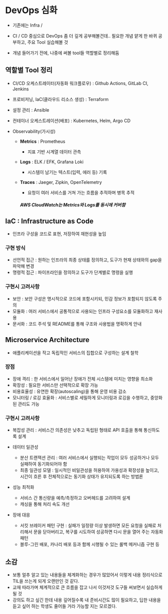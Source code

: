 # DevOps 심화

- 기존에는 Infra / 

- CI / CD 중심으로 DevOps 좀 더 깊게 공부해볼건데.. 필요한 개념 얕게 한 바퀴 공부하고, 주요 Tool 실습해볼 것

- 개념 들어가기 전에, 나중에 써볼 tool들 역할별로 정리해둠



## 역할별 Tool 정리

- CI/CD 오케스트레이터(자동화 워크플로우) : Github Actions, GitLab CI, Jenkins

- 프로비저닝, IaC(클라우드 리소스 생성) : Terraform

- 설정 관리 : Ansible

- 컨테이너 오케스트레이션(배포) : Kubernetes, Helm, Argo CD

- Observability(가시성)

  - **Metrics** : Prometheus

    - 지표 기반 시계열 데이터 관측

  - **Logs** : ELK / EFK, Grafana Loki

    - 시스템이 남기는 텍스트(입력, 에러 등) 기록

  - **Traces** : Jaeger, Zipkin, OpenTelemetry

    - 요청이 여러 서비스를 거쳐 가는 흐름을 추적하며 병목 추적

    ##### AWS CloudWatch는 Metrics와 Logs를 동시에 커버함



## IaC : Infrastructure as Code

- 인프라 구성을 코드로 표현, 저장하여 재현성을 높임

### 구현 방식

- 선언적 접근 : 원하는 인프라의 최종 상태를 정의하고, 도구가 현재 상태와의 gap을 파악해 변경
- 명령적 접근 : 파이프라인을 정의하고 도구가 단계별로 명령을 실행

### 구현시 고려사항

- 보안 : 보안 구성은 명시적으로 코드에 포함시키되, 민감 정보가 포함되지 않도록 주의
- 모듈화 : 여러 서비스에서 공통적으로 사용되는 인프라 구성요소를 모듈화하고 재사용
- 문서화 : 코드 주석 및 README를 통해 구조와 사용법을 명확하게 안내



## Microservice Architecture

- 애플리케이션을 작고 독립적인 서비스의 집합으로 구성하는 설계 철학

### 장점

- 장애 격리 : 한 서비스에서 일어난 장애가 전체 시스템에 미치는 영향을 최소화
- 확장성 : 필요한 서비스만 선택적으로 확장 가능
- 비용효율성 : 유연한 확장(autoscaling)을 통해 운영 비용 감소
- 모니터링 / 로깅 효율화 : 서비스별로 세밀하게 모니터링과 로깅을 수행하고, 중앙화된 관리도 가능

### 구현시 고려사항

- 복잡성 관리 : 서비스간 의존성은 낮추고 독립된 형태로 API 호출을 통해 통신하도록 설계
- 데이터 일관성
  - 분산 트랜잭션 관리 : 여러 서비스에서 실행되는 작업이 모두 성공하거나 모두 실패하여 동기화되어야 함
  - 최종 일관성 모델 : 일시적인 비일관성을 허용하여 가용성과 확장성을 높이고, 시간이 흐른 후 전체적으로는 동기화 상태가 유지되도록 하는 방법론

- 성능 최적화
  - 서비스 간 통신량을 예측/측정하고 오버헤드를 고려하여 설계
  - 캐싱을 통해 처리 속도 개선
- 장애 대응
  - 서킷 브레이커 패턴 구현 : 실패가 일정량 이상 발생하면 모든 요청을 실패로 처리해서 문을 닫아버리고, 복구를 시도하여 성공하면 다시 문을 열어 주는 자동화 패턴
  - 블루-그린 배포, 카나리 배포 등과 함께 시행될 수 있는 롤백 메커니즘 구현 등



## 소감

- 보통 얼추 알고 있는 내용들을 체계화하는 경우가 많았어서 이렇게 내용 정리식으로 TIL을 쓰는게 되게 오랜만인 것 같다.
- 교재 따라가며 체계적으로 큰 흐름을 잡고 나서 이것저것 도구들 써보면서 실습하게 될 것
- 강의도 하고 싶긴 한데 내용 깊어질수록 내 준비시간도 많이 필요하고, 딥한 내용을 듣고 싶어 하는 학생도 줄어들 거라 가능할 지는 모르겠다.